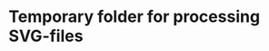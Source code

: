 ﻿---
layout: default
nav_exclude: true
---

Temporary folder for processing SVG-files
=========================================
